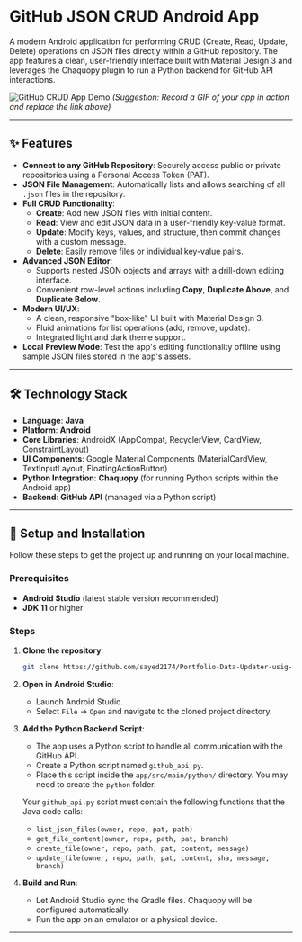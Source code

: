 # GitHub JSON CRUD Android App

A modern Android application for performing CRUD (Create, Read, Update, Delete) operations on JSON files directly within a GitHub repository. The app features a clean, user-friendly interface built with Material Design 3 and leverages the Chaquopy plugin to run a Python backend for GitHub API interactions.

![GitHub CRUD App Demo](https://i.imgur.com/your-app-demo.gif)
*(Suggestion: Record a GIF of your app in action and replace the link above)*

---

## ✨ Features

* **Connect to any GitHub Repository**: Securely access public or private repositories using a Personal Access Token (PAT).
* **JSON File Management**: Automatically lists and allows searching of all `.json` files in the repository.
* **Full CRUD Functionality**:
    * **Create**: Add new JSON files with initial content.
    * **Read**: View and edit JSON data in a user-friendly key-value format.
    * **Update**: Modify keys, values, and structure, then commit changes with a custom message.
    * **Delete**: Easily remove files or individual key-value pairs.
* **Advanced JSON Editor**:
    * Supports nested JSON objects and arrays with a drill-down editing interface.
    * Convenient row-level actions including **Copy**, **Duplicate Above**, and **Duplicate Below**.
* **Modern UI/UX**:
    * A clean, responsive "box-like" UI built with Material Design 3.
    * Fluid animations for list operations (add, remove, update).
    * Integrated light and dark theme support.
* **Local Preview Mode**: Test the app's editing functionality offline using sample JSON files stored in the app's assets.

---

## 🛠️ Technology Stack

* **Language**: **Java**
* **Platform**: **Android**
* **Core Libraries**: AndroidX (AppCompat, RecyclerView, CardView, ConstraintLayout)
* **UI Components**: Google Material Components (MaterialCardView, TextInputLayout, FloatingActionButton)
* **Python Integration**: **Chaquopy** (for running Python scripts within the Android app)
* **Backend**: **GitHub API** (managed via a Python script)

---

## 🚀 Setup and Installation

Follow these steps to get the project up and running on your local machine.

### Prerequisites

* **Android Studio** (latest stable version recommended)
* **JDK 11** or higher

### Steps

1.  **Clone the repository**:
    ```sh
    git clone https://github.com/sayed2174/Portfolio-Data-Updater-usig-Github-API
    ```

2.  **Open in Android Studio**:
    * Launch Android Studio.
    * Select `File` -> `Open` and navigate to the cloned project directory.

3.  **Add the Python Backend Script**:
    * The app uses a Python script to handle all communication with the GitHub API.
    * Create a Python script named `github_api.py`.
    * Place this script inside the `app/src/main/python/` directory. You may need to create the `python` folder.

    Your `github_api.py` script must contain the following functions that the Java code calls:
    * `list_json_files(owner, repo, pat, path)`
    * `get_file_content(owner, repo, path, pat, branch)`
    * `create_file(owner, repo, path, pat, content, message)`
    * `update_file(owner, repo, path, pat, content, sha, message, branch)`

4.  **Build and Run**:
    * Let Android Studio sync the Gradle files. Chaquopy will be configured automatically.
    * Run the app on an emulator or a physical device.

---
